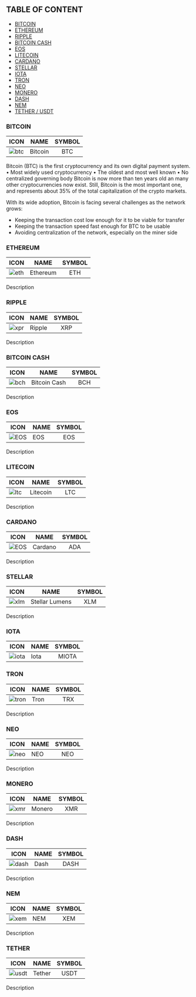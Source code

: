 ## TABLE OF CONTENT

- [BITCOIN](#bitcoin)
- [ETHEREUM](#ethereum)
- [RIPPLE](#ripple)
- [BITCOIN CASH](#bitcoin-cash)
- [EOS](#eos)
- [LITECOIN](#litecoin)
- [CARDANO](#cardano)
- [STELLAR](#stellar)
- [IOTA](#iota)
- [TRON](#tron)
- [NEO](#neo)
- [MONERO](#monero)
- [DASH](#dash)
- [NEM](#nem)
- [TETHER / USDT](#tether)

### BITCOIN

| ICON | NAME       | SYMBOL           |
|-----| ------------- |:-------------:|
 ![btc](https://github.com/cjdowner/cryptocurrency-icons/blob/master/128/color/btc.png)| Bitcoin     | BTC |

Bitcoin (BTC) is the first cryptocurrency and its own digital payment system.
• Most widely used cryptocurrency
• The oldest and most well known
• No centralized governing body
Bitcoin is now more than ten years old an many other cryptocurrencies now exist. 
Still, Bitcoin is the most important one, and represents about 35% of the total capitalization of the crypto markets.

With its wide adoption, Bitcoin is facing several challenges as the network grows:
- Keeping the transaction cost low enough for it to be viable for transfer
- Keeping the transaction speed fast enough for BTC to be usable
- Avoiding centralization of the network, especially on the miner side

### ETHEREUM

ICON | NAME       | SYMBOL           |
|-----| ------------- |:-------------:|
| ![eth](https://github.com/cjdowner/cryptocurrency-icons/blob/master/128/color/eth.png)| Ethereum     | ETH |

Description

### RIPPLE

ICON | NAME       | SYMBOL           |
|-----| ------------- |:-------------:|
| ![xpr](https://github.com/cjdowner/cryptocurrency-icons/blob/master/128/color/xrp.png)| Ripple     | XRP |

Description

### BITCOIN CASH

ICON | NAME       | SYMBOL           |
|-----| ------------- |:-------------:| 
| ![bch](https://github.com/cjdowner/cryptocurrency-icons/blob/master/128/color/bch.png)| Bitcoin Cash     | BCH |

Description

### EOS

|ICON | NAME       | SYMBOL           |
|-------| ------------- |:-------------:
| ![EOS](https://github.com/cjdowner/cryptocurrency-icons/blob/master/128/color/eos.png)| EOS     | EOS |

Description

### LITECOIN

|ICON | NAME       | SYMBOL           |
|-------| ------------- |:-------------:
| ![ltc](https://github.com/cjdowner/cryptocurrency-icons/blob/master/128/color/ltc.png)| Litecoin     | LTC |

Description

### CARDANO

|ICON | NAME       | SYMBOL           |
|-------| ------------- |:-------------:
| ![EOS](https://github.com/cjdowner/cryptocurrency-icons/blob/master/128/color/ada.png)| Cardano     | ADA |

Description

### STELLAR

|ICON | NAME       | SYMBOL           |
|-------| ------------- |:-------------:
| ![xlm](https://github.com/cjdowner/cryptocurrency-icons/blob/master/128/color/xlm.png)| Stellar Lumens     | XLM |

Description

### IOTA

|ICON | NAME       | SYMBOL           |
|-------| ------------- |:-------------:
| ![iota](https://github.com/cjdowner/cryptocurrency-icons/blob/master/128/color/miota.png)| Iota     | MIOTA |

### TRON

|ICON | NAME       | SYMBOL           |
|-------| ------------- |:-------------:
| ![tron](https://github.com/cjdowner/cryptocurrency-icons/blob/master/128/color/trx.png)| Tron     | TRX |

Description

### NEO

|ICON | NAME       | SYMBOL           |
|-------| ------------- |:-------------:
| ![neo](https://github.com/cjdowner/cryptocurrency-icons/blob/master/128/color/neo.png)| NEO     | NEO |

Description

### MONERO

|ICON | NAME       | SYMBOL           |
|-------| ------------- |:-------------:
| ![xmr](https://github.com/cjdowner/cryptocurrency-icons/blob/master/128/color/xmr.png)| Monero     | XMR |

Description

### DASH

|ICON | NAME       | SYMBOL           |
|-------| ------------- |:-------------:
| ![dash](https://github.com/cjdowner/cryptocurrency-icons/blob/master/128/color/dash.png)| Dash     | DASH |

Description

### NEM

|ICON | NAME       | SYMBOL           |
|-------| ------------- |:-------------:
| ![xem](https://github.com/cjdowner/cryptocurrency-icons/blob/master/128/color/xem.png)| NEM     | XEM |

Description

### TETHER

|ICON | NAME       | SYMBOL           |
|-------| ------------- |:-------------:
| ![usdt](https://github.com/cjdowner/cryptocurrency-icons/blob/master/128/color/usdt.png)| Tether     | USDT |

Description
